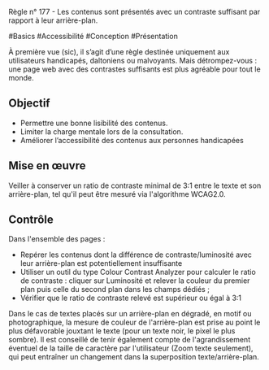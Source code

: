 
Règle n° 177  - Les contenus sont présentés avec un contraste suffisant par rapport à leur arrière-plan.

#Basics #Accessibilité #Conception #Présentation

À première vue (sic), il s’agit d’une règle destinée uniquement aux utilisateurs handicapés, daltoniens ou malvoyants. Mais détrompez-vous : une page web avec des contrastes suffisants est plus agréable pour tout le monde.

Objectif
--------

*   Permettre une bonne lisibilité des contenus.
*   Limiter la charge mentale lors de la consultation.
*   Améliorer l’accessibilité des contenus aux personnes handicapées

Mise en œuvre
-------------

Veiller à conserver un ratio de contraste minimal de 3:1 entre le texte et son arrière-plan, tel qu'il peut être mesuré via l'algorithme WCAG2.0.

Contrôle
--------

Dans l'ensemble des pages :

*   Repérer les contenus dont la différence de contraste/luminosité avec leur arrière-plan est potentiellement insuffisante
*   Utiliser un outil du type Colour Contrast Analyzer pour calculer le ratio de contraste : cliquer sur Luminosité et relever la couleur du premier plan puis celle du second plan dans les champs dédiés ;
*   Vérifier que le ratio de contraste relevé est supérieur ou égal à 3:1

Dans le cas de textes placés sur un arrière-plan en dégradé, en motif ou photographique, la mesure de couleur de l'arrière-plan est prise au point le plus défavorable jouxtant le texte (pour un texte noir, le pixel le plus sombre). Il est conseillé de tenir également compte de l'agrandissement éventuel de la taille de caractère par l'utilisateur (Zoom texte seulement), qui peut entraîner un changement dans la superposition texte/arrière-plan.
